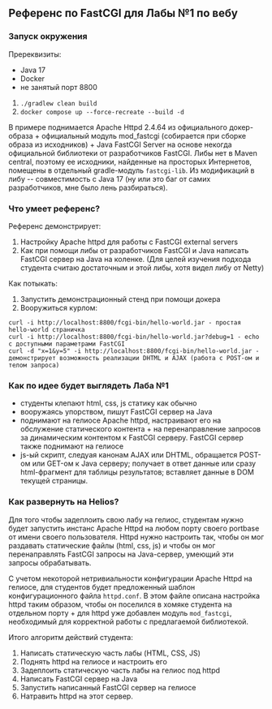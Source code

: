 ## Референс по FastCGI для Лабы №1 по вебу

### Запуск окружения

Пререквизиты:
- Java 17
- Docker
- не занятый порт 8800

1. `./gradlew clean build`
2. `docker compose up --force-recreate --build -d`

В примере поднимается Apache Httpd 2.4.64 из официального докер-образа + официальный модуль mod_fastcgi (собирается 
при сборке образа из исходников) + Java FastCGI Server на основе некогда официальной библиотеки от разработчиков 
FastCGI. Либы нет в Maven central, поэтому ее исходники, найденные на просторых Интернетов, помещены в отдельный 
gradle-модуль `fastcgi-lib`. Из модификаций в либу -- совместимость с Java 17 (ну или это баг от самих разработчиков, 
мне было лень разбираться).

### Что умеет референс?

Референс демонстрирует:
1. Настройку Apache httpd для работы с FastCGI external servers
2. Как при помощи либы от разработчиков FastCGI и Java написать FastCGI сервер на Java на коленке. (Для целей 
изучения подхода студента считаю достаточным и этой либы, хотя видел либу от Netty)

Как потыкать:
1. Запустить демонстрационный стенд при помощи докера
2. Вооружиться курлом:
```
curl -i http://localhost:8800/fcgi-bin/hello-world.jar - простая hello-world страничка
curl -i http://localhost:8800/fcgi-bin/hello-world.jar?debug=1 - echo с доступными параметрами FastCGI
curl -d "x=1&y=5" -i http://localhost:8800/fcgi-bin/hello-world.jar - демонстрирует возможность реализации DHTML и AJAX (работа с POST-ом и телом запроса)
```

### Как по идее будет выглядеть Лаба №1

- студенты клепают html, css, js статику как обычно
- вооружаясь упорством, пишут FastCGI сервер на Java
- поднимают на гелиосе Apache httpd, настраивают его на обслужение статического контента + на перенаправление
запросов за динамическим контентом к FastCGI серверу. FastCGI сервер также поднимают на гелиосе
- js-ый скрипт, следуая канонам AJAX или DHTML, обращается POST-ом или GET-ом к Java серверу; получает в ответ
данные или сразу html-фрагмент для таблицы результатов; вставляет данные в DOM текущей страницы.

### Как развернуть на Helios?

Для того чтобы задеплоить свою лабу на гелиос, студентам нужно будет запустить инстанс Apache Httpd на любом порту 
своего portbase от имени своего пользователя. Httpd нужно настроить так, чтобы он мог раздавать статические файлы 
(html, css, js) и чтобы он мог перенаправлять FastCGI запросы на Java-сервер, умеющий эти запросы обрабатывать.

С учетом некоторой нетривиальности конфигурации Apache Httpd на гелиосе, для студентов будет предложенный шаблон 
конфигурационного файла `httpd.conf`. В этом файле описана настройка httpd таким образом, чтобы он поселился в хомяке 
студента на отдельном порту + для httpd уже добавлен модуль `mod_fastcgi`, необходимый для корректной работы с 
предлагаемой библиотекой.

Итого алгоритм действий студента:
1. Написать статическую часть лабы (HTML, CSS, JS)
2. Поднять httpd на гелиосе и настроить его
3. Задеплоить статическую часть лабы на гелиос под httpd
4. Написать FastCGI сервер на Java
5. Запустить написанный FastCGI сервер на гелиосе
6. Натравить httpd на этот сервер.
